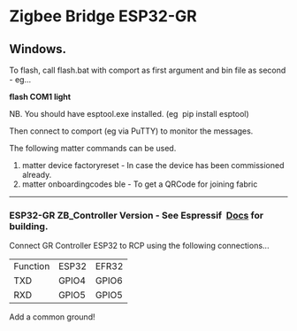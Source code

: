 # Zigbee Bridge ESP32-GR

## Windows.

To flash, call flash.bat with comport as first argument and bin file as second - eg...

**flash COM1 light**

NB. You should have esptool.exe installed. (eg  pip install esptool)

Then connect to comport (eg via PuTTY) to monitor the messages.

The following matter commands can be used.

1.  matter device factoryreset - In case the device has been commissioned already.
2.  matter onboardingcodes ble - To get a QRCode for joining fabric

---

### ESP32-GR ZB_Controller Version - See Espressif  [Docs](https://docs.espressif.com/projects/esp-matter/en/latest/esp32/developing.html) for building.

Connect GR Controller ESP32 to RCP using the following connections...

<table><tbody><tr><td>Function</td><td>ESP32</td><td>EFR32</td></tr><tr><td>TXD</td><td>GPIO4</td><td>GPIO6</td></tr><tr><td>RXD</td><td>GPIO5</td><td>GPIO5</td></tr></tbody></table>

Add a common ground!
